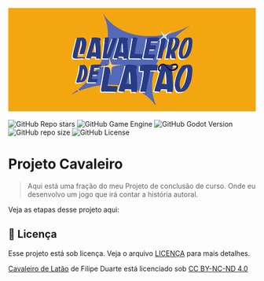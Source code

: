 <img src="splashart.png" alt="Splash Art do jogo">

![GitHub Repo stars](https://img.shields.io/github/stars/FilipeVDuarte/ProjetoCavaleiro)
![GitHub Game Engine](https://img.shields.io/badge/Godot%20Engine-478CBF?logo=godotengine&logoColor=fff&style=flat)
![GitHub Godot Version](https://img.shields.io/badge/Godot-v4.2-informational)
![GitHub repo size](https://img.shields.io/github/repo-size/FilipeVDuarte/ProjetoCavaleiro)
![GitHub License](https://img.shields.io/github/license/FilipeVDuarte/ProjetoCavaleiro)

# Projeto Cavaleiro
> Aqui está uma fração do meu Projeto de conclusão de curso. Onde eu desenvolvo um jogo que irá contar a história autoral.

Veja as etapas desse projeto aqui:



## 📝 Licença

Esse projeto está sob licença. Veja o arquivo [LICENÇA](LICENSE.md) para mais detalhes.

<p xmlns:cc="http://creativecommons.org/ns#" xmlns:dct="http://purl.org/dc/terms/"><a property="dct:title" rel="cc :attributionURL" href="https://github.com/FilipeVDuarte/ProjetoCavaleiro">Cavaleiro de Latão</a> de <span property="cc:attributionName">Filipe Duarte</span> está licenciado sob <a href= "https://creativecommons.org/licenses/by-nc-nd/4.0/?ref=chooser-v1" target="_blank" rel="license noopener noreferrer" style="display:inline-block;">CC BY-NC-ND 4.0<img style="height:22px!important;margin-left:3px;vertical-align:text-bottom;" src="https://mirrors.creativecommons.org/presskit/icons/cc.svg?ref=chooser-v1" alt=""><img style="height:22px!important;margin-left:3px;vertical -align:texto inferior;" src="https://mirrors.creativecommons.org/presskit/icons/by.svg?ref=chooser-v1" alt=""><img style="height:22px!important;margin-left:3px;vertical -align:texto inferior;" src="https://mirrors.creativecommons.org/presskit/icons/nc.svg?ref=chooser-v1" alt=""><img style="height:22px!important;margin-left:3px;vertical -align:texto inferior;" src="https://mirrors.creativecommons.org/presskit/icons/nd.svg?ref=chooser-v1" alt=""></a></p>
